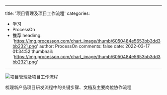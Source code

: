 
---
title: '项目管理及项目工作流程'
categories: 
 - 学习
 - ProcessOn
 - 推荐
headimg: 'https://img.processon.com/chart_image/thumb/6050484e5653bb3dd3bb2321.png'
author: ProcessOn
comments: false
date: 2022-03-17 01:34:52
thumbnail: 'https://img.processon.com/chart_image/thumb/6050484e5653bb3dd3bb2321.png'
---

<div>   
<img class="thumb" alt="项目管理及项目工作流程" src="https://img.processon.com/chart_image/thumb/6050484e5653bb3dd3bb2321.png" referrerpolicy="no-referrer">
<p>梳理新产品项目研发流程中的关键步骤、文档及主要岗位协作流程</p>  
</div>
            